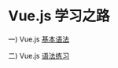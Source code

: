 # Vue.js 学习之路 

一) Vue.js <a href="https://cn.vuejs.org/v2/guide/">基本语法</a>

二) Vue.js <a href="https://github.com/dinglittle/Vue.js/blob/master/vue%E5%9F%BA%E7%A1%80.html">语法练习</a>

 
          
